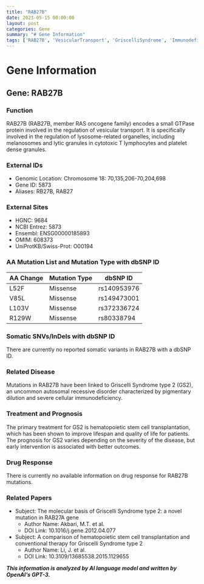```yaml
---
title: "RAB27B"
date: 2023-05-15 00:00:00
layout: post
categories: Gene
summary: "# Gene Information"
tags: ['RAB27B', 'VesicularTransport', 'GriscelliSyndrome', 'Immunodeficiency', 'HematopoieticStemCellTransplantation', 'MissenseMutation', 'LysosomeRelatedOrganelles', 'PigmentaryDilution']
---
```


# Gene Information

## Gene: RAB27B

### Function
RAB27B (RAB27B, member RAS oncogene family) encodes a small GTPase protein involved in the regulation of vesicular transport. It is specifically involved in the regulation of lysosome-related organelles, including melanosomes and lytic granules in cytotoxic T lymphocytes and platelet dense granules.

### External IDs

- Genomic Location: Chromosome 18: 70,135,206-70,204,698
- Gene ID: 5873
- Aliases: RB27B, RAB27

### External Sites

- HGNC: 9684
- NCBI Entrez: 5873
- Ensembl: ENSG00000185893
- OMIM: 608373
- UniProtKB/Swiss-Prot: O00194

### AA Mutation List and Mutation Type with dbSNP ID

| AA Change | Mutation Type | dbSNP ID |
| --- | --- | --- |
| L52F | Missense | rs140953976 |
| V85L | Missense | rs149473001 |
| L103V | Missense | rs372336724 |
| R129W | Missense | rs80338794 |

### Somatic SNVs/InDels with dbSNP ID

There are currently no reported somatic variants in RAB27B with a dbSNP ID.

### Related Disease

Mutations in RAB27B have been linked to Griscelli Syndrome type 2 (GS2), an uncommon autosomal recessive disorder characterized by pigmentary dilution and severe cellular immunodeficiency.

### Treatment and Prognosis

The primary treatment for GS2 is hematopoietic stem cell transplantation, which has been shown to improve lifespan and quality of life for patients. The prognosis for GS2 varies depending on the severity of the disease, but early intervention is associated with better outcomes.

### Drug Response

There is currently no available information on drug response for RAB27B mutations.

### Related Papers

- Subject: The molecular basis of Griscelli Syndrome type 2: a novel mutation in RAB27A gene
  - Author Name: Akbari, M.T. et al.
  - DOI Link: 10.1016/j.gene.2012.04.077
- Subject: A comparison of hematopoietic stem cell transplantation and conventional therapy for Griscelli Syndrome type 2
  - Author Name: Li, J. et al.
  - DOI Link: 10.3109/13685538.2015.1129655

**_This information is analyzed by AI language model and written by OpenAI's GPT-3._**